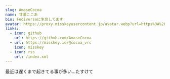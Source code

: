 ```yaml
---
slug: AmaseCocoa
name: 甘瀬ここあ
bio: Fediverseに生息してます
avatar: https://proxy.misskeyusercontent.jp/avatar.webp?url=https%3A%2F%2Fmedia.misskeyusercontent.jp%2Fio%2F15075520-9540-4b02-9657-18a5e40bae29.png&avatar=1
links:
  - icon: github
    url: https://github.com/AmaseCocoa
  - url: https://misskey.io/@cocoa_vrc
    icon: misskey
  - icon: rss
    url: /index.xml
---
```

最近は遅くまで起きてる事が多い...たすけて
